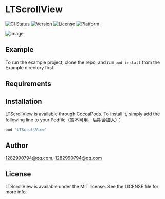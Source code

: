 # LTScrollView

[![CI Status](http://img.shields.io/travis/1282990794@qq.com/LTScrollView.svg?style=flat)](https://travis-ci.org/1282990794@qq.com/LTScrollView)
[![Version](https://img.shields.io/cocoapods/v/LTScrollView.svg?style=flat)](http://cocoapods.org/pods/LTScrollView)
[![License](https://img.shields.io/cocoapods/l/LTScrollView.svg?style=flat)](http://cocoapods.org/pods/LTScrollView)
[![Platform](https://img.shields.io/cocoapods/p/LTScrollView.svg?style=flat)](http://cocoapods.org/pods/LTScrollView)

![image](https://github.com/gltwy/LTScrollView/blob/master/ScrollView%E8%81%94%E5%8A%A8.gif)

## Example

To run the example project, clone the repo, and run `pod install` from the Example directory first.

## Requirements

## Installation

LTScrollView is available through [CocoaPods](http://cocoapods.org). To install
it, simply add the following line to your Podfile（暂不可用，后期会加入）：

```ruby
pod 'LTScrollView'
```

## Author

1282990794@qq.com, 1282990794@qq.com

## License

LTScrollView is available under the MIT license. See the LICENSE file for more info.


